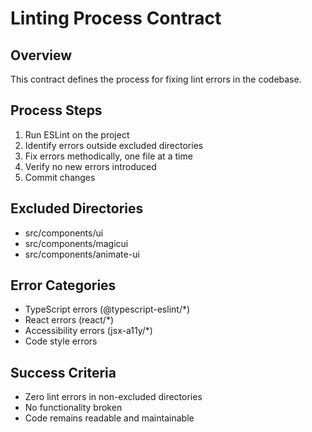 # Linting Process Contract

## Overview
This contract defines the process for fixing lint errors in the codebase.

## Process Steps
1. Run ESLint on the project
2. Identify errors outside excluded directories
3. Fix errors methodically, one file at a time
4. Verify no new errors introduced
5. Commit changes

## Excluded Directories
- src/components/ui
- src/components/magicui
- src/components/animate-ui

## Error Categories
- TypeScript errors (@typescript-eslint/*)
- React errors (react/*)
- Accessibility errors (jsx-a11y/*)
- Code style errors

## Success Criteria
- Zero lint errors in non-excluded directories
- No functionality broken
- Code remains readable and maintainable
